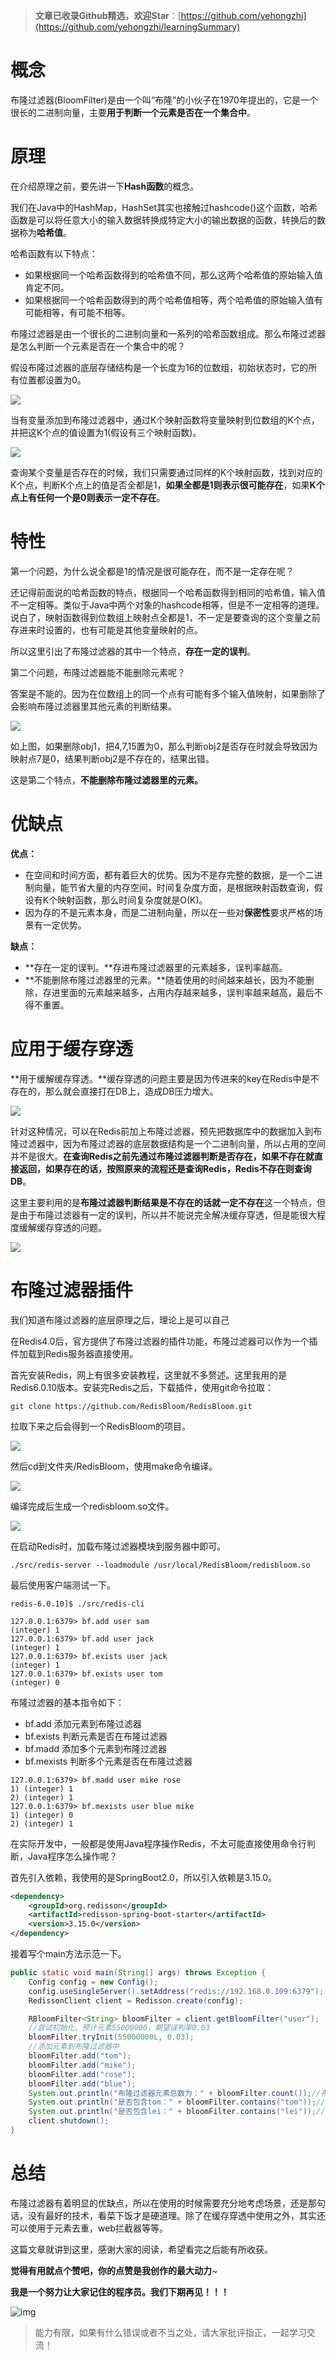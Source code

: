 > **文章已收录Github精选，欢迎Star**：[https://github.com/yehongzhi](https://github.com/yehongzhi/learningSummary)

# 概念

布隆过滤器(BloomFilter)是由一个叫“布隆”的小伙子在1970年提出的，它是一个很长的二进制向量，主要**用于判断一个元素是否在一个集合中**。

# 原理

在介绍原理之前，要先讲一下**Hash函数**的概念。

我们在Java中的HashMap，HashSet其实也接触过hashcode()这个函数，哈希函数是可以将任意大小的输入数据转换成特定大小的输出数据的函数，转换后的数据称为**哈希值**。

哈希函数有以下特点：

- 如果根据同一个哈希函数得到的哈希值不同，那么这两个哈希值的原始输入值肯定不同。
- 如果根据同一个哈希函数得到的两个哈希值相等，两个哈希值的原始输入值有可能相等，有可能不相等。

布隆过滤器是由一个很长的二进制向量和一系列的哈希函数组成。那么布隆过滤器是怎么判断一个元素是否在一个集合中的呢？

假设布隆过滤器的底层存储结构是一个长度为16的位数组，初始状态时，它的所有位置都设置为0。

![](https://static.lovebilibili.com/redis_bl_01.png)

当有变量添加到布隆过滤器中，通过K个映射函数将变量映射到位数组的K个点，并把这K个点的值设置为1(假设有三个映射函数)。

![](https://static.lovebilibili.com/redis_bl_02.png)

查询某个变量是否存在的时候，我们只需要通过同样的K个映射函数，找到对应的K个点，判断K个点上的值是否全都是1，**如果全都是1则表示很可能存在**，如果**K个点上有任何一个是0则表示一定不存在**。

# 特性

第一个问题，为什么说全都是1的情况是很可能存在，而不是一定存在呢？

还记得前面说的哈希函数的特点，根据同一个哈希函数得到相同的哈希值，输入值不一定相等。类似于Java中两个对象的hashcode相等，但是不一定相等的道理。说白了，映射函数得到位数组上映射点全都是1，不一定是要查询的这个变量之前存进来时设置的，也有可能是其他变量映射的点。

所以这里引出了布隆过滤器的其中一个特点，**存在一定的误判**。

第二个问题，布隆过滤器能不能删除元素呢？

答案是不能的。因为在位数组上的同一个点有可能有多个输入值映射，如果删除了会影响布隆过滤器里其他元素的判断结果。

![](https://static.lovebilibili.com/redis_bl_03.png)

如上图，如果删除obj1，把4,7,15置为0，那么判断obj2是否存在时就会导致因为映射点7是0，结果判断obj2是不存在的，结果出错。

这是第二个特点，**不能删除布隆过滤器里的元素。**

# 优缺点

**优点：**

- 在空间和时间方面，都有着巨大的优势。因为不是存完整的数据，是一个二进制向量，能节省大量的内存空间，时间复杂度方面，是根据映射函数查询，假设有K个映射函数，那么时间复杂度就是O(K)。
- 因为存的不是元素本身，而是二进制向量，所以在一些对**保密性**要求严格的场景有一定优势。

**缺点：**

- **存在一定的误判。**存进布隆过滤器里的元素越多，误判率越高。
- **不能删除布隆过滤器里的元素。**随着使用的时间越来越长，因为不能删除，存进里面的元素越来越多，占用内存越来越多，误判率越来越高，最后不得不重置。

# 应用于缓存穿透

**用于缓解缓存穿透。**缓存穿透的问题主要是因为传进来的key在Redis中是不存在的，那么就会直接打在DB上，造成DB压力增大。

![](https://static.lovebilibili.com/redis_hc_2.png)

针对这种情况，可以在Redis前加上布隆过滤器，预先把数据库中的数据加入到布隆过滤器中，因为布隆过滤器的底层数据结构是一个二进制向量，所以占用的空间并不是很大。**在查询Redis之前先通过布隆过滤器判断是否存在，如果不存在就直接返回，如果存在的话，按照原来的流程还是查询Redis，Redis不存在则查询DB**。

这里主要利用的是**布隆过滤器判断结果是不存在的话就一定不存在**这一个特点，但是由于布隆过滤器有一定的误判，所以并不能说完全解决缓存穿透，但是能很大程度缓解缓存穿透的问题。

![](https://static.lovebilibili.com/redis_bl_04.png)

# 布隆过滤器插件

我们知道布隆过滤器的底层原理之后，理论上是可以自己

在Redis4.0后，官方提供了布隆过滤器的插件功能，布隆过滤器可以作为一个插件加载到Redis服务器直接使用。

首先安装Redis，网上有很多安装教程，这里就不多赘述。这里我用的是Redis6.0.10版本。安装完Redis之后，下载插件，使用git命令拉取：

```shell
git clone https://github.com/RedisBloom/RedisBloom.git
```

拉取下来之后会得到一个RedisBloom的项目。

![](https://static.lovebilibili.com/redis_bl_05.png)

然后cd到文件夹/RedisBloom，使用make命令编译。

![](https://static.lovebilibili.com/redis_bl_06.png)

编译完成后生成一个redisbloom.so文件。

![](https://static.lovebilibili.com/redis_bl_07.png)

在启动Redis时，加载布隆过滤器模块到服务器中即可。

```shell
./src/redis-server --loadmodule /usr/local/RedisBloom/redisbloom.so
```

最后使用客户端测试一下。

```she
redis-6.0.10]$ ./src/redis-cli 

127.0.0.1:6379> bf.add user sam
(integer) 1
127.0.0.1:6379> bf.add user jack
(integer) 1
127.0.0.1:6379> bf.exists user jack
(integer) 1
127.0.0.1:6379> bf.exists user tom
(integer) 0
```

布隆过滤器的基本指令如下：

- bf.add 添加元素到布隆过滤器
- bf.exists 判断元素是否在布隆过滤器
- bf.madd 添加多个元素到布隆过滤器
- bf.mexists 判断多个元素是否在布隆过滤器

```shell
127.0.0.1:6379> bf.madd user mike rose
1) (integer) 1
2) (integer) 1
127.0.0.1:6379> bf.mexists user blue mike
1) (integer) 0
2) (integer) 1
```

在实际开发中，一般都是使用Java程序操作Redis，不太可能直接使用命令行判断，Java程序怎么操作呢？

首先引入依赖，我使用的是SpringBoot2.0，所以引入依赖是3.15.0。

```xml
<dependency>
    <groupId>org.redisson</groupId>
    <artifactId>redisson-spring-boot-starter</artifactId>
    <version>3.15.0</version>
</dependency>
```

接着写个main方法示范一下。

```java
public static void main(String[] args) throws Exception {
    Config config = new Config();
    config.useSingleServer().setAddress("redis://192.168.0.109:6379");
    RedissonClient client = Redisson.create(config);

    RBloomFilter<String> bloomFilter = client.getBloomFilter("user");
    //尝试初始化，预计元素55000000，期望误判率0.03
    bloomFilter.tryInit(55000000L, 0.03);
    //添加元素到布隆过滤器中
    bloomFilter.add("tom");
    bloomFilter.add("mike");
    bloomFilter.add("rose");
    bloomFilter.add("blue");
    System.out.println("布隆过滤器元素总数为：" + bloomFilter.count());//布隆过滤器元素总数为：4
    System.out.println("是否包含tom：" + bloomFilter.contains("tom"));//是否包含tom：true
    System.out.println("是否包含lei：" + bloomFilter.contains("lei"));//是否包含lei：false
    client.shutdown();
}
```

# 总结

布隆过滤器有着明显的优缺点，所以在使用的时候需要充分地考虑场景，还是那句话，没有最好的技术，看菜下饭才是硬道理。除了在缓存穿透中使用之外，其实还可以使用于元素去重，web拦截器等等。

这篇文章就讲到这里，感谢大家的阅读，希望看完之后能有所收获。

**觉得有用就点个赞吧，你的点赞是我创作的最大动力**~

**我是一个努力让大家记住的程序员。我们下期再见！！！**

![img](https://static.lovebilibili.com/dashacha.png)

> 能力有限，如果有什么错误或者不当之处，请大家批评指正，一起学习交流！